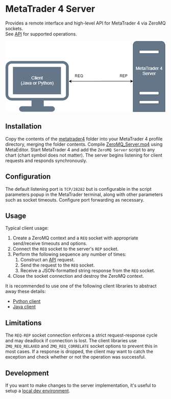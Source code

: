 # MetaTrader 4 Server
Provides a remote interface and high-level API for MetaTrader 4 via ZeroMQ sockets.\
See [API](docs/api.md) for supported operations.

![Diagram 1](diagram_1.png)

## Installation
Copy the contents of the [metatrader4](metatrader4) folder into your MetaTrader 4 profile directory, merging the 
folder contents.  Compile [ZeroMQ_Server.mq4](metatrader4/MQL4/Scripts/ZeroMQ_Server.mq4) using MetaEditor.
Start MetaTrader 4 and add the `ZeroMQ Server` script to any chart (chart symbol does not matter).  The server begins 
listening for client requests and responds synchronously.

## Configuration
The default listening port is `TCP/28282` but is configurable in the script parameters popup in the MetaTrader terminal,
along with other parameters such as socket timeouts.  Configure port forwarding as necessary.

## Usage
Typical client usage:

1. Create a ZeroMQ context and a `REQ` socket with appropriate send/receive timeouts and options.
1. Connect the `REQ` socket to the server's `REP` socket. 
1. Perform the following sequence any number of times:
    1. Construct an [API](docs/api.md) request.
    1. Send the request to the `REQ` socket.
    1. Receive a JSON-formatted string response from the `REQ` socket.
1. Close the socket connection and destroy the ZeroMQ context.

It is recommended to use one of the following client libraries to abstract away these details:
- [Python client](https://github.com/CoeJoder/metatrader4-client-python)
- [Java client](https://github.com/CoeJoder/metatrader4-client-java)

## Limitations
The `REQ-REP` socket connection enforces a strict request-response cycle and may deadlock if connection is lost.
The client libraries use `ZMQ_REQ_RELAXED` and `ZMQ_REQ_CORRELATE` socket options to prevent this in most cases.
If a response is dropped, the client may want to catch the exception and check whether or not the operation was 
successful.

## Development
If you want to make changes to the server implementation, it's useful to setup a [local dev environment](docs/dev.md).
